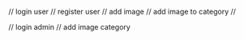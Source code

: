 // login user
// register user
// add image
   // add image to category
   // 


// login admin
// add image category